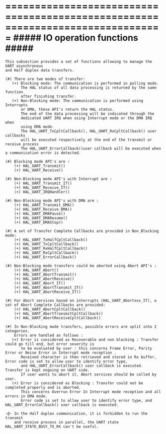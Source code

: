  ===============================================================================
                      ##### IO operation functions #####
 ===============================================================================
    This subsection provides a set of functions allowing to manage the UART asynchronous
    and Half duplex data transfers.

    (#) There are two modes of transfer:
       (+) Blocking mode: The communication is performed in polling mode.
           The HAL status of all data processing is returned by the same function
           after finishing transfer.
       (+) Non-Blocking mode: The communication is performed using Interrupts
           or DMA, these API's return the HAL status.
           The end of the data processing will be indicated through the
           dedicated UART IRQ when using Interrupt mode or the DMA IRQ when
           using DMA mode.
           The HAL_UART_TxCpltCallback(), HAL_UART_RxCpltCallback() user callbacks
           will be executed respectively at the end of the transmit or receive process
           The HAL_UART_ErrorCallback()user callback will be executed when a communication error is detected.

    (#) Blocking mode API's are :
        (+) HAL_UART_Transmit()
        (+) HAL_UART_Receive()

    (#) Non-Blocking mode API's with Interrupt are :
        (+) HAL_UART_Transmit_IT()
        (+) HAL_UART_Receive_IT()
        (+) HAL_UART_IRQHandler()

    (#) Non-Blocking mode API's with DMA are :
        (+) HAL_UART_Transmit_DMA()
        (+) HAL_UART_Receive_DMA()
        (+) HAL_UART_DMAPause()
        (+) HAL_UART_DMAResume()
        (+) HAL_UART_DMAStop()

    (#) A set of Transfer Complete Callbacks are provided in Non_Blocking mode:
        (+) HAL_UART_TxHalfCpltCallback()
        (+) HAL_UART_TxCpltCallback()
        (+) HAL_UART_RxHalfCpltCallback()
        (+) HAL_UART_RxCpltCallback()
        (+) HAL_UART_ErrorCallback()

    (#) Non-Blocking mode transfers could be aborted using Abort API's :
        (+) HAL_UART_Abort()
        (+) HAL_UART_AbortTransmit()
        (+) HAL_UART_AbortReceive()
        (+) HAL_UART_Abort_IT()
        (+) HAL_UART_AbortTransmit_IT()
        (+) HAL_UART_AbortReceive_IT()

    (#) For Abort services based on interrupts (HAL_UART_Abortxxx_IT), a set of Abort Complete Callbacks are provided:
        (+) HAL_UART_AbortCpltCallback()
        (+) HAL_UART_AbortTransmitCpltCallback()
        (+) HAL_UART_AbortReceiveCpltCallback()

    (#) In Non-Blocking mode transfers, possible errors are split into 2 categories.
        Errors are handled as follows :
       (+) Error is considered as Recoverable and non blocking : Transfer could go till end, but error severity is
           to be evaluated by user : this concerns Frame Error, Parity Error or Noise Error in Interrupt mode reception .
           Received character is then retrieved and stored in Rx buffer, Error code is set to allow user to identify error type,
           and HAL_UART_ErrorCallback() user callback is executed. Transfer is kept ongoing on UART side.
           If user wants to abort it, Abort services should be called by user.
       (+) Error is considered as Blocking : Transfer could not be completed properly and is aborted.
           This concerns Overrun Error In Interrupt mode reception and all errors in DMA mode.
           Error code is set to allow user to identify error type, and HAL_UART_ErrorCallback() user callback is executed.

    -@- In the Half duplex communication, it is forbidden to run the transmit
        and receive process in parallel, the UART state HAL_UART_STATE_BUSY_TX_RX can't be useful.
